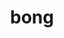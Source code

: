 ---
category: 4-letters
denotation: null
name: bong
reference_link: https://www.etymonline.com/word/bong
root_language: null
root_name: null
title: bong
type: free
word_sums:
- respelling: bong
  sum: 'Bong + '
---